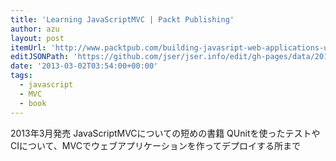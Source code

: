 ```yaml
---
title: 'Learning JavaScriptMVC | Packt Publishing'
author: azu
layout: post
itemUrl: 'http://www.packtpub.com/building-javasript-web-applications-using-javascriptmvc/book'
editJSONPath: 'https://github.com/jser/jser.info/edit/gh-pages/data/2013/03/index.json'
date: '2013-03-02T03:54:00+00:00'
tags:
  - javascript
  - MVC
  - book
---
```

2013年3月発売
JavaScriptMVCについての短めの書籍
QUnitを使ったテストやCIについて、MVCでウェブアプリケーションを作ってデプロイする所まで
